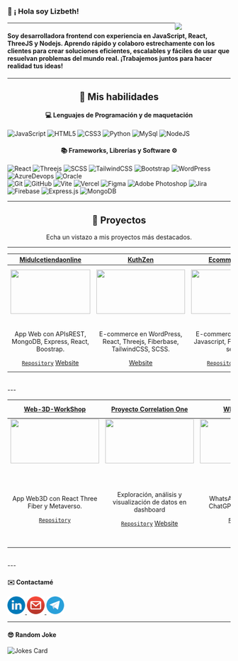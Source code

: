 ﻿### 👋 ¡ Hola soy Lizbeth! 
<img align='right' src='https://octodex.github.com/images/femalecodertocat.png' width='25%'> 

---

#### Soy desarrolladora frontend con experiencia en JavaScript, React, ThreeJS y Nodejs. Aprendo rápido y colaboro estrechamente con los clientes para crear soluciones eficientes, escalables y fáciles de usar que resuelvan problemas del mundo real. ¡Trabajemos juntos para hacer realidad tus ideas!

---

<h2 align="center">🌱 Mis habilidades</h2>



<h4 align="center"  >💻 Lenguajes de Programación y de maquetación </h4>



![JavaScript](https://img.shields.io/badge/javascript-%23323330.svg?style=for-the-badge&logo=javascript&logoColor=%23F7DF1E)
![HTML5](https://img.shields.io/badge/html5-%23E34F26.svg?style=for-the-badge&logo=html5&logoColor=white)
![CSS3](https://img.shields.io/badge/css3-%231572B6.svg?style=for-the-badge&logo=css3&logoColor=white)
![Python](https://img.shields.io/badge/Python-FFD43B?style=for-the-badge&logo=python&logoColor=blue)
![MySql](https://img.shields.io/badge/MySQL-005C84?style=for-the-badge&logo=mysql&logoColor=white)
![NodeJS](https://img.shields.io/badge/node.js-6DA55F?style=for-the-badge&logo=node.js&logoColor=white)



<h4 align="center" width="80%">📚 Frameworks, Librerías y Software ⚙</h4>



![React](https://img.shields.io/badge/react-%2320232a.svg?style=for-the-badge&logo=react&logoColor=%2361DAFB)
![Threejs](https://img.shields.io/badge/threejs-black?style=for-the-badge&logo=three.js&logoColor=white)
![SCSS](https://img.shields.io/badge/SCSS-hotpink.svg?style=for-the-badge&logo=SASS&logoColor=white)
![TailwindCSS](https://img.shields.io/badge/tailwindcss-%2338B2AC.svg?style=for-the-badge&logo=tailwind-css&logoColor=white)
![Bootstrap](https://img.shields.io/badge/bootstrap-%238511FA.svg?style=for-the-badge&logo=bootstrap&logoColor=white)
![WordPress](https://img.shields.io/badge/WordPress-%23117AC9.svg?style=for-the-badge&logo=WordPress&logoColor=white)
![AzureDevops](https://img.shields.io/badge/Azure_DevOps-0078D7?style=for-the-badge&logo=azure-devops&logoColor=white) 
![Oracle](https://img.shields.io/badge/Oracle-F80000?style=for-the-badge&logo=Oracle&logoColor=white)  
![Git](https://img.shields.io/badge/git-%23F05033.svg?style=for-the-badge&logo=git&logoColor=white)
![GitHub](https://img.shields.io/badge/github-%23121011.svg?style=for-the-badge&logo=github&logoColor=white)
![Vite](https://img.shields.io/badge/vite-%23646CFF.svg?style=for-the-badge&logo=vite&logoColor=white)
![Vercel](https://img.shields.io/badge/vercel-%23000000.svg?style=for-the-badge&logo=vercel&logoColor=white)
![Figma](https://img.shields.io/badge/figma-%23F24E1E.svg?style=for-the-badge&logo=figma&logoColor=white)
![Adobe Photoshop](https://img.shields.io/badge/adobe%20photoshop-%2331A8FF.svg?style=for-the-badge&logo=adobe%20photoshop&logoColor=white)
![Jira](https://img.shields.io/badge/jira-%230A0FFF.svg?style=for-the-badge&logo=jira&logoColor=white)
![Firebase](https://img.shields.io/badge/firebase-ffca28?style=for-the-badge&logo=firebase&logoColor=black)
![Express.js](https://img.shields.io/badge/express.js-%23404d59.svg?style=for-the-badge&logo=express&logoColor=%2361DAFB)
![MongoDB](https://img.shields.io/badge/MongoDB-4EA94B?style=for-the-badge&logo=mongodb&logoColor=white)


---

<h2 align="center">🚀 Proyectos</h2>
<p align="center">Echa un vistazo a mis proyectos más destacados.</p>


---
| <a href="https://github.com/LIZGRICAS/Tienda_midulceonline" target="_blank">**Midulcetiendaonline**</a> | <a href="https://github.com/LIZGRICAS/Challenge-ONE-Sprint-02---AluraGeek">**KuthZen**</a> | <a href="https://github.com/LIZGRICAS/Challenge-ONE-Sprint-02---AluraGeek" target="_blank">**Ecommerce Alura**</a> | <a href="https://portafoliolizbethgrisales.netlify.app/" target="_blank">**Portafolio**</a>  |
| :---: | :---: | :---: | :---: |
<img align='center' width="180px" src='https://i.ibb.co/LN0f3tb/Mision-TIC-UIS.png' height='100px'> | <img align='center' src='https://github.com/LIZGRICAS/LIZGRICAS/assets/102168375/c9f8f3fd-01c2-47c7-92bc-c15d6edebb10' width="200px" height='100px'> | <img align='center' width="200px" src='https://github.com/LIZGRICAS/LIZGRICAS/assets/102168375/bb10e523-ab1e-4836-a9a1-f48d9228bf6a' height='100px'>  | <<img align='center' src='https://octodex.github.com/images/daftpunktocat-thomas.gif' width="100px"  height='100px'> |
| <p>App Web con APIsREST, MongoDB, Express, React, Boostrap.</p> <a href="https://github.com/LIZGRICAS/Tienda_midulceonline" target="_blank">`Repository`</a> <a href="https://midulceonline.netlify.app/" target="_blank">Website</a>| <p>E-commerce en WordPress, React, Threejs, Fiberbase, TailwindCSS, SCSS. </p>  <a href="https://kuthzenstore.web.app/" target="_blank">Website</a> | <p>E-commerce HTML, CSS y Javascript, Fiberbase-json-server</p> <a href="https://github.com/LIZGRICAS/Challenge-ONE-Sprint-02---AluraGeek" target="_blank">`Repository`</a> <a href="https://alura-ecommerce.web.app/" target="_blank">Website</a> |  <p>Portafolio con más proyectos desarrollados</p> <a href="https://github.com/LIZGRICAS/Trabajo-Final-Poli" target="_blank">`Repository`</a> <a href="https://portafoliolizbethgrisales.netlify.app/" target="_blank">Website</a> |
<br/>
---

  
| <a href="https://github.com/LIZGRICAS/Web-3D-WorkShop" target="_blank">**Web-3D-WorkShop**</a> | <a href="https://github.com/LIZGRICAS/Challenge-ONE-Sprint-02---AluraGeek">**Proyecto Correlation One**</a> | <a href="https://github.com/LIZGRICAS/WhatsAppApi" target="_blank">**WhatsAppApi**</a> | <a href="https://cartagena-cooks.netlify.app/" target="_blank">**Proyecto SAPIENCIA**</a>  |
| :---: | :---: | :---: | :---: |
<img align='center' width="200px" src='https://github.com/LIZGRICAS/LIZGRICAS/assets/102168375/fd8b239f-d876-4ade-a739-ef6f0797c213' height='100px'> | <img align='center' src='https://github.com/LIZGRICAS/LIZGRICAS/assets/102168375/a6285acc-3435-435e-a498-9cadbdf4ce16' width="200px" height='100px'> | <img align='center' width="200px" src='https://github.com/LIZGRICAS/LIZGRICAS/assets/102168375/1cc14f6f-85f2-451e-81aa-237d3a864059' height='100px'>  | <img align='center' src='https://github.com/LIZGRICAS/LIZGRICAS/assets/102168375/6c21cc9c-d1e1-43a7-82e4-5c30fd9a43cd' width="200px"  > |
| <p>App Web3D con React Three Fiber y Metaverso.</p> <a href="https://github.com/LIZGRICAS/Web-3D-WorkShop/tree/main" target="_blank">`Repository`</a> | <p>Exploración, análisis y visualización de datos en dashboard</p> <a href="https://github.com/LIZGRICAS/AppSaludMental" target="_blank">`Repository`</a> <a href="https://saludmentalbogota2021.netlify.app/" target="_blank">Website</a> | <p>WhatsApp API, NodeJS, ChatGPT-Bot con Azure</p> <a href="https://github.com/LIZGRICAS/WhatsAppApi" target="_blank">`Repository`</a> |  <p>Diseño de página web con Copywriting, UX/UI, HTML5, CSS3, JS</p> <a href="https://github.com/brayanospina2005/cartagenacooks.git" target="_blank">`Repository`</a> <a href="https://cartagena-cooks.netlify.app/" target="_blank">Website</a> |
<br/>
---


#### ✉️ Contactamé

<p align="left">
	<a href="https://www.linkedin.com/in/lizbeth-grisales-castro" target="_blank" rel="noreferrer">
		<img src="assets/linkedin.png" width="40" height="40" alt="LinkedIn" title="LinkedIn"/>
	</a>
	<a href="mailto:lizgricas@gmail.com" target="_blank" rel="noreferrer">
		<img src="assets/gmail.png" width="40" height="40" alt="Gmail" title="Gmail"/>
	</a>
		<a href="https://t.me/LizGricas" target="_blank" rel="noreferrer">
		<img src="assets/telegram.png" width="40" height="40" alt="Telegram" title="Telegram"/>
	</a>
</p>

---

#### 😎 Random Joke

![Jokes Card](https://readme-jokes.vercel.app/api?borderColor=%23FFF&bgColor=%2322272E)
